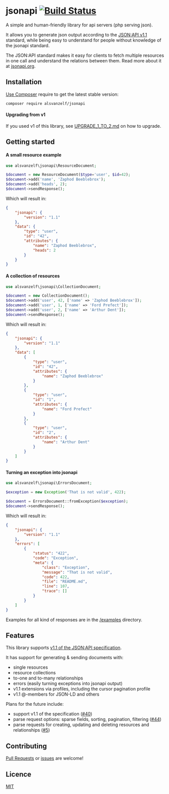 # jsonapi [![Build Status](https://travis-ci.org/lode/jsonapi.svg?branch=master)](https://travis-ci.org/lode/jsonapi)

A simple and human-friendly library for api servers (php serving json).

It allows you to generate json output according to the [JSON:API v1.1](https://jsonapi.org/) standard,
while being easy to understand for people without knowledge of the jsonapi standard.

The JSON:API standard makes it easy for clients to fetch multiple resources in one call and understand the relations between them.
Read more about it at [jsonapi.org](https://jsonapi.org/).


## Installation

[Use Composer](http://getcomposer.org/) require to get the latest stable version:

```
composer require alsvanzelf/jsonapi
```

#### Upgrading from v1

If you used v1 of this library, see [UPGRADE_1_TO_2.md](/UPGRADE_1_TO_2.md) on how to upgrade.



## Getting started

#### A small resource example

```php
use alsvanzelf\jsonapi\ResourceDocument;

$document = new ResourceDocument($type='user', $id=42);
$document->add('name', 'Zaphod Beeblebrox');
$document->add('heads', 2);
$document->sendResponse();
```

Which will result in:

```json
{
	"jsonapi": {
		"version": "1.1"
	},
	"data": {
		"type": "user",
		"id": "42",
		"attributes": {
			"name": "Zaphod Beeblebrox",
			"heads": 2
		}
	}
}
```

#### A collection of resources

```php
use alsvanzelf\jsonapi\CollectionDocument;

$document = new CollectionDocument();
$document->add('user', 42, ['name' => 'Zaphod Beeblebrox']);
$document->add('user', 1, ['name' => 'Ford Prefect']);
$document->add('user', 2, ['name' => 'Arthur Dent']);
$document->sendResponse();
```

Which will result in:

```json
{
	"jsonapi": {
		"version": "1.1"
	},
	"data": [
		{
			"type": "user",
			"id": "42",
			"attributes": {
				"name": "Zaphod Beeblebrox"
			}
		},
		{
			"type": "user",
			"id": "1",
			"attributes": {
				"name": "Ford Prefect"
			}
		},
		{
			"type": "user",
			"id": "2",
			"attributes": {
				"name": "Arthur Dent"
			}
		}
	]
}
```

#### Turning an exception into jsonapi

```php
use alsvanzelf\jsonapi\ErrorsDocument;

$exception = new Exception('That is not valid', 422);

$document = ErrorsDocument::fromException($exception);
$document->sendResponse();
```

Which will result in:

```json
{
	"jsonapi": {
		"version": "1.1"
	},
	"errors": [
		{
			"status": "422",
			"code": "Exception",
			"meta": {
				"class": "Exception",
				"message": "That is not valid",
				"code": 422,
				"file": "README.md",
				"line": 107,
				"trace": []
			}
		}
	]
}
```

Examples for all kind of responses are in the [/examples](/examples) directory.


## Features

This library supports [v1.1 of the JSON:API specification](https://jsonapi.org/format/1.1/).

It has support for generating & sending documents with:

- single resources
- resource collections
- to-one and to-many relationships
- errors (easily turning exceptions into jsonapi output)
- v1.1 extensions via profiles, including the cursor pagination profile
- v1.1 @-members for JSON-LD and others

Plans for the future include:

- support v1.1 of the specification ([#40](https://github.com/lode/jsonapi/pull/40))
- parse request options: sparse fields, sorting, pagination, filtering ([#44](https://github.com/lode/jsonapi/issues/44))
- parse requests for creating, updating and deleting resources and relationships ([#5](https://github.com/lode/jsonapi/issues/5))


## Contributing

[Pull Requests](https://github.com/lode/jsonapi/pulls) or [issues](https://github.com/lode/jsonapi/issues) are welcome!


## Licence

[MIT](/LICENSE)
